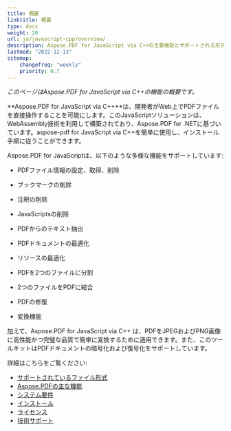```yaml
---
title: 概要
linktitle: 概要
type: docs
weight: 20
url: ja/javascript-cpp/overview/
description: Aspose.PDF for JavaScript via C++の主要機能とサポートされる形式、インストールおよびライセンスマニュアルの概要。
lastmod: "2022-12-13"
sitemap:
    changefreq: "weekly"
    priority: 0.7
---
```


_このページはAspose.PDF for JavaScript via C++の機能の概要です。_

**Aspose.PDF for JavaScript via C++**は、開発者がWeb上でPDFファイルを直接操作することを可能にします。このJavaScriptソリューションは、WebAssembly技術を利用して構築されており、Aspose.PDF for .NETに基づいています。aspose-pdf for JavaScript via C++を簡単に使用し、インストール手順に従うことができます。

Aspose.PDF for JavaScriptは、以下のような多様な機能をサポートしています:

- PDFファイル情報の設定、取得、削除
- ブックマークの削除
- 注釈の削除
- JavaScriptsの削除
- PDFからのテキスト抽出
- PDFドキュメントの最適化
- リソースの最適化
- PDFを2つのファイルに分割
- 2つのファイルをPDFに結合
- PDFの修復

- 変換機能

加えて、Aspose.PDF for JavaScript via C++ は、PDFをJPEGおよびPNG画像に高性能かつ完璧な品質で簡単に変換するために適用できます。また、このツールキットはPDFドキュメントの暗号化および復号化をサポートしています。

詳細はこちらをご覧ください:

- [サポートされているファイル形式](/pdf/javascript-cpp/supported-file-formats/)
- [Aspose.PDFの主な機能](/pdf/javascript-cpp/key-features/)
- [システム要件](/pdf/javascript-cpp/system-requirements/)
- [インストール](/pdf/javascript-cpp/installation/)
- [ライセンス](/pdf/javascript-cpp/licensing/)
- [技術サポート](/pdf/javascript-cpp/technical-support/)